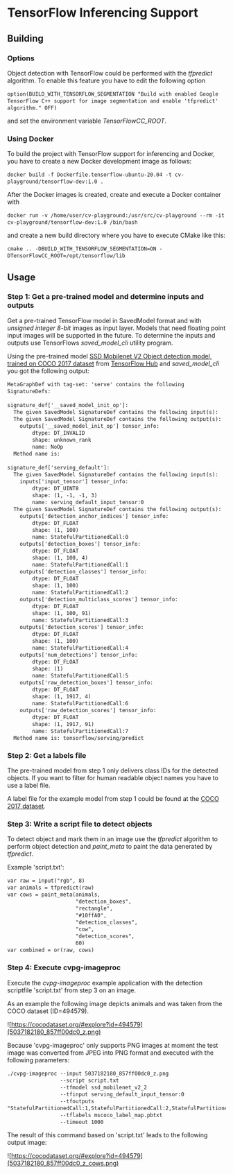 # TensorFlow Inferencing Support 

## Building

### Options

Object detection with TensorFlow could be performed with the *tfpredict* algorithm. To enable this feature you have to edit the following option

    option(BUILD_WITH_TENSORFLOW_SEGMENTATION "Build with enabled Google TensorFlow C++ support for image segmentation and enable 'tfpredict' algorithm." OFF)

and set the environment variable *TensorFlowCC_ROOT*.

### Using Docker

To build the project with TensorFlow support for inferencing and Docker, you have to create a new Docker development image as follows:

    docker build -f Dockerfile.tensorflow-ubuntu-20.04 -t cv-playground/tensorflow-dev:1.0 .

After the Docker images is created, create and execute a Docker container with

    docker run -v /home/user/cv-playground:/usr/src/cv-playground --rm -it cv-playground/tensorflow-dev:1.0 /bin/bash

and create a new build directory where you have to execute CMake like this:

    cmake .. -DBUILD_WITH_TENSORFLOW_SEGMENTATION=ON -DTensorFlowCC_ROOT=/opt/tensorflow/lib

## Usage

### Step 1: Get a pre-trained model and determine inputs and outputs

Get a pre-trained TensorFlow model in SavedModel format and with _unsigned integer 8-bit_ images as input layer. Models that need floating point input images will be supported in the future. To determine the inputs and outputs use TensorFlows *saved_model_cli* utility program.

Using the pre-trained model [SSD Mobilenet V2 Object detection model, trained on COCO 2017 dataset](https://tfhub.dev/tensorflow/ssd_mobilenet_v2/2) from [TensorFlow Hub](https://www.tensorflow.org/hub) and *saved_model_cli* you got the following output:

    MetaGraphDef with tag-set: 'serve' contains the following SignatureDefs:
    
    signature_def['__saved_model_init_op']:
      The given SavedModel SignatureDef contains the following input(s):
      The given SavedModel SignatureDef contains the following output(s):
        outputs['__saved_model_init_op'] tensor_info:
            dtype: DT_INVALID
            shape: unknown_rank
            name: NoOp
      Method name is: 
    
    signature_def['serving_default']:
      The given SavedModel SignatureDef contains the following input(s):
        inputs['input_tensor'] tensor_info:
            dtype: DT_UINT8
            shape: (1, -1, -1, 3)
            name: serving_default_input_tensor:0
      The given SavedModel SignatureDef contains the following output(s):
        outputs['detection_anchor_indices'] tensor_info:
            dtype: DT_FLOAT
            shape: (1, 100)
            name: StatefulPartitionedCall:0
        outputs['detection_boxes'] tensor_info:
            dtype: DT_FLOAT
            shape: (1, 100, 4)
            name: StatefulPartitionedCall:1
        outputs['detection_classes'] tensor_info:
            dtype: DT_FLOAT
            shape: (1, 100)
            name: StatefulPartitionedCall:2
        outputs['detection_multiclass_scores'] tensor_info:
            dtype: DT_FLOAT
            shape: (1, 100, 91)
            name: StatefulPartitionedCall:3
        outputs['detection_scores'] tensor_info:
            dtype: DT_FLOAT
            shape: (1, 100)
            name: StatefulPartitionedCall:4
        outputs['num_detections'] tensor_info:
            dtype: DT_FLOAT
            shape: (1)
            name: StatefulPartitionedCall:5
        outputs['raw_detection_boxes'] tensor_info:
            dtype: DT_FLOAT
            shape: (1, 1917, 4)
            name: StatefulPartitionedCall:6
        outputs['raw_detection_scores'] tensor_info:
            dtype: DT_FLOAT
            shape: (1, 1917, 91)
            name: StatefulPartitionedCall:7
      Method name is: tensorflow/serving/predict

### Step 2: Get a labels file

The pre-trained model from step 1 only delivers class IDs for the detected objects. If you want to filter for human readable object names you have to use a label file.

A label file for the example model from step 1 could be found at the [COCO 2017 dataset](https://github.com/tensorflow/models/blob/master/research/object_detection/data/mscoco_label_map.pbtxt).

### Step 3: Write a script file to detect objects

To detect object and mark them in an image use the *tfpredict* algorithm to perform object detection and *paint_meta* to paint the data generated by *tfpredict*.

Example 'script.txt':

    var raw = input("rgb", 8)
    var animals = tfpredict(raw)
    var cows = paint_meta(animals,
                          "detection_boxes",
                          "rectangle",
                          "#10ffA0",
                          "detection_classes",
                          "cow",
                          "detection_scores",
                          60)
    var combined = or(raw, cows)

### Step 4: Execute cvpg-imageproc

Execute the _cvpg-imageproc_ example application with the detection scriptfile 'script.txt' from step 3 on an image.

As an example the following image depicts animals and was taken from the COCO dataset (ID=494579).

![https://cocodataset.org/#explore?id=494579](5037182180_857ff00dc0_z.png)

Because 'cvpg-imageproc' only supports PNG images at moment the test image was converted from JPEG into PNG format and executed with the following parameters:

    ./cvpg-imageproc --input 5037182180_857ff00dc0_z.png
                     --script script.txt
                     --tfmodel ssd_mobilenet_v2_2
                     --tfinput serving_default_input_tensor:0
                     --tfoutputs "StatefulPartitionedCall:1,StatefulPartitionedCall:2,StatefulPartitionedCall:4"
                     --tflabels mscoco_label_map.pbtxt
                     --timeout 1000

The result of this command based on 'script.txt' leads to the following output image:

![https://cocodataset.org/#explore?id=494579](5037182180_857ff00dc0_z_cows.png)

